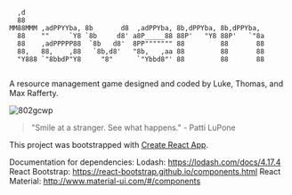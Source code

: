 ```
                                                                  
  ,d                                                              
  88                                                              
MM88MMM ,adPPYYba, 8b       d8  ,adPPYba, 8b,dPPYba, 8b,dPPYba,   
  88    ""     `Y8 `8b     d8' a8P_____88 88P'   "Y8 88P'   `"8a  
  88    ,adPPPPP88  `8b   d8'  8PP""""""" 88         88       88  
  88,   88,    ,88   `8b,d8'   "8b,   ,aa 88         88       88  
  "Y888 `"8bbdP"Y8     "8"      `"Ybbd8"' 88         88       88  
                                                                  
```

A resource management game designed and coded by Luke, Thomas, and Max Rafferty.

![802gcwp](https://user-images.githubusercontent.com/1894398/29502292-f4b96846-85fc-11e7-9f5e-19cfafc8f019.gif)
> "Smile at a stranger. See what happens." - Patti LuPone

This project was bootstrapped with [Create React App](https://github.com/facebookincubator/create-react-app).

Documentation for dependencies:
Lodash: https://lodash.com/docs/4.17.4
React Bootstrap: https://react-bootstrap.github.io/components.html
React Material: http://www.material-ui.com/#/components

